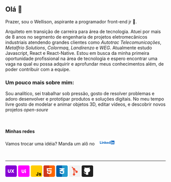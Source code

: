## Olá 👋

Prazer, sou o Wellison, aspirante a programador front-end jr 🌱. 

Arquiteto em transição de carreira para área de tecnologia. Atuei por mais de 8 anos no segmento de engenharia de projetos eletromecânicos industriais atendendo grandes clientes como *Autotrac Telecomunicações*, *Metalfrio Solutions*, *Colormaq*, *Landirenzo* e *WEG*. Atualmente estudo Javascript, React e React-Native. Estou em busca da minha primeira oportunidade profissional na área de tecnologia e espero encontrar uma vaga na qual eu possa adquirir e aprofundar meus conhecimentos além, de poder contribuir com a equipe. 


 
### Um pouco mais sobre mim:

Sou analítico, sei trabalhar sob pressão, gosto de resolver problemas e adoro desenvolver e prototipar produtos e soluções digitais. No meu tempo livre
gosto de modelar e animar objetos 3D, editar vídeos,  e descobrir novos projetos *open-soure* 

<br>

#### Minhas redes

Vamos trocar uma idéia? Manda um alô no [![image](https://github.com/wellison-md/badges/blob/main/linkedin2.png)](https://www.linkedin.com/in/wellison-mdias)

<br>

______

![image](https://github.com/wellison-md/badges/blob/main/ux.png)
![image](https://github.com/wellison-md/badges/blob/main/ui.png)
![image](https://github.com/wellison-md/badges/blob/main/js.png)
![image](https://github.com/wellison-md/badges/blob/main/html5.png)
![image](https://github.com/wellison-md/badges/blob/main/css3.png)
![image](https://github.com/wellison-md/badges/blob/main/git.png)
![image](https://github.com/wellison-md/badges/blob/main/github.png)



<!--
**wellison-md/wellison-md** is a ✨ _special_ ✨ repository because its `README.md` (this file) appears on your GitHub profile.

Here are some ideas to get you started:

- 🔭 I’m currently working on ...
- 🌱 I’m currently learning ...
- 👯 I’m looking to collaborate on ...
- 🤔 I’m looking for help with ...
- 💬 Ask me about ...
- 📫 How to reach me: ...
- 😄 Pronouns: ...
- ⚡ Fun fact: ...
- ![image](https://img.shields.io/badge/JavaScript-F7DF1E?style=for-the-badge&logo=javascript&logoColor=black)
- ![image](https://img.shields.io/badge/LinkedIn-0077B5?style=for-the-badge&logo=linkedin&logoColor=white) 
-->
